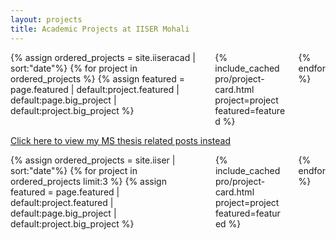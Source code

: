 ```yaml
---
layout: projects
title: Academic Projects at IISER Mohali
---
```



<div class="columns mt3 {% unless no_third_column %}columns-break{% endunless %}">
{% assign ordered_projects = site.iiseracad | sort:"date"%}
{% for project in ordered_projects %}
    {% assign featured = page.featured | default:project.featured | default:page.big_project | default:project.big_project %}
    <div class="column column-1">
    {% include_cached pro/project-card.html project=project featured=featured %}
    </div>
{% endfor %}
</div>

<p class="read-more mt1"><a class="heading flip-title" href="/iiser/">Click here to view my MS thesis related posts instead</a></p>

<div class="columns mt3 {% unless no_third_column %}columns-break{% endunless %}">
{% assign ordered_projects = site.iiser | sort:"date"%}
{% for project in ordered_projects limit:3 %}
    {% assign featured = page.featured | default:project.featured | default:page.big_project | default:project.big_project %}
    <div class="column column-1">
    {% include_cached pro/project-card.html project=project featured=featured %}
    </div>
{% endfor %}
</div>


